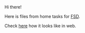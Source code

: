 Hi there!

Here is files from home tasks for [FSD](https://www.fullstack-development.com/).

Check [here](https://ui-kit.adel-dubinnikova.ru/) how it looks like in web.